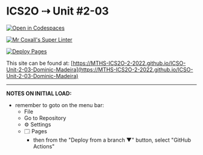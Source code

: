 # ICS2O ⇢ Unit #2-03

[![Open in Codespaces](https://classroom.github.com/assets/launch-codespace-f4981d0f882b2a3f0472912d15f9806d57e124e0fc890972558857b51b24a6f9.svg)](https://classroom.github.com/open-in-codespaces?assignment_repo_id=10560651)

[![Mr Coxall's Super Linter](https://github.com/MTHS-ICS2O-2-2022/ICSO-Unit-2-03-Dominic-Madeira/workflows/Mr%20Coxall's%20Super%20Linter/badge.svg)](https://github.com/MTHS-ICS2O-2-2022/ICSO-Unit-2-03-Dominic-Madeira/actions)

[![Deploy Pages](https://github.com/MTHS-ICS2O-2-2022/ICSO-Unit-2-03-Dominic-Madeira/workflows/Deploy%20Pages/badge.svg)](https://github.com/MTHS-ICS2O-2-2022/ICSO-Unit-2-03-Dominic-Madeira/actions)

This site can be found at: [https://MTHS-ICS2O-2-2022.github.io/ICSO-Unit-2-03-Dominic-Madeira](https://MTHS-ICS2O-2-2022.github.io/ICSO-Unit-2-03-Dominic-Madeira)

---

**NOTES ON INITIAL LOAD:**
- remember to goto on the menu bar:
  - File
  - Go to Repository
  - ⚙ Settings
  - 🗔 Pages
    - then from the "Deploy from a branch ▼" button, select "GitHub Actions"
